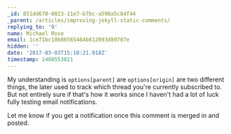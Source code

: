 ```yaml
---
_id: 851dd670-0023-11e7-b7bc-a598a5c84f44
_parent: /articles/improving-jekyll-static-comments/
replying_to: '9'
name: Michael Rose
email: 1ce71bc10b86565464b612093d89707e
hidden: ''
date: '2017-03-03T15:10:21.918Z'
timestamp: 1488553821
---
```


My understanding is `options[parent]` are `options[origin]` are two different
things, the later used to track which thread you're currently subscribed to. But
not entirely sure if that's how it works since I haven't had a lot of luck fully
testing email notifications.

Let me know if you get a notification once this comment is merged in and posted.
